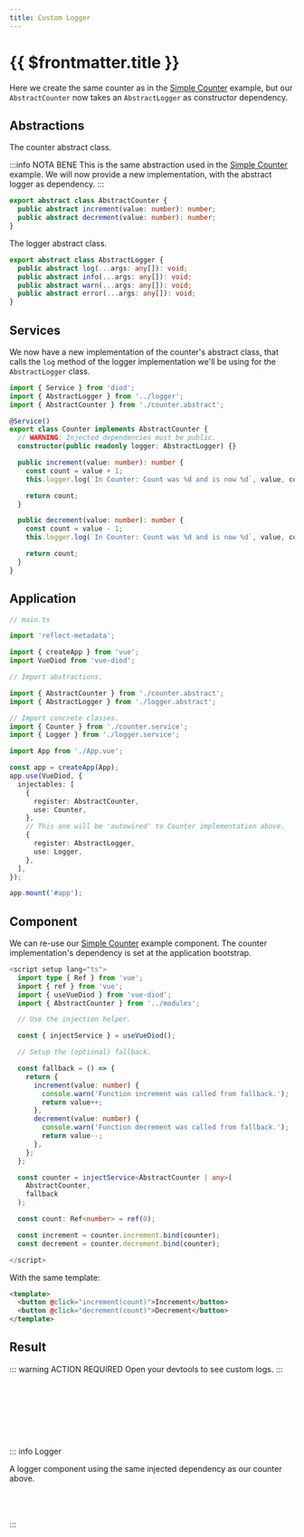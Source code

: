 ```yaml
---
title: Custom Logger
---
```


# {{ $frontmatter.title }}

Here we create the same counter as in the [Simple Counter](simple-counter.md)
example, but our `AbstractCounter` now takes an `AbstractLogger` as
constructor dependency.

## Abstractions

The counter abstract class.

:::info NOTA BENE
This is the same abstraction used in the
[Simple Counter](simple-counter.md) example.
We will now provide a new implementation, with the abstract logger
as dependency.
:::

```typescript
export abstract class AbstractCounter {
  public abstract increment(value: number): number;
  public abstract decrement(value: number): number;
}
```

The logger abstract class.

```typescript
export abstract class AbstractLogger {
  public abstract log(...args: any[]): void;
  public abstract info(...args: any[]): void;
  public abstract warn(...args: any[]): void;
  public abstract error(...args: any[]): void;
}
```

## Services

We now have a new implementation of the counter's abstract class, that calls
the `log` method of the logger implementation we'll be using for the
`AbstractLogger` class.

```typescript
import { Service } from 'diod';
import { AbstractLogger } from '../logger';
import { AbstractCounter } from './counter.abstract';

@Service()
export class Counter implements AbstractCounter {
  // WARNING: Injected dependencies must be public.
  constructor(public readonly logger: AbstractLogger) {}

  public increment(value: number): number {
    const count = value + 1;
    this.logger.log(`In Counter: Count was %d and is now %d`, value, count);

    return count;
  }

  public decrement(value: number): number {
    const count = value - 1;
    this.logger.log(`In Counter: Count was %d and is now %d`, value, count);

    return count;
  }
}
```

## Application

```typescript
// main.ts

import 'reflect-metadata';

import { createApp } from 'vue';
import VueDiod from 'vue-diod';

// Import abstractions.

import { AbstractCounter } from './counter.abstract';
import { AbstractLogger } from './logger.abstract';

// Import concrete classes.
import { Counter } from './counter.service';
import { Logger } from './logger.service';

import App from './App.vue';

const app = createApp(App);
app.use(VueDiod, {
  injectables: [
    {
      register: AbstractCounter,
      use: Counter,
    },
    // This one will be 'autowired' to Counter implementation above.
    {
      register: AbstractLogger,
      use: Logger,
    },
  ],
});

app.mount('#app');
```

## Component

We can re-use our [Simple Counter](simple-counter.md) example component.
The counter implementation's dependency is set at the application bootstrap.

```typescript
<script setup lang="ts">
  import type { Ref } from 'vue';
  import { ref } from 'vue';
  import { useVueDiod } from 'vue-diod';
  import { AbstractCounter } from '../modules';

  // Use the injection helper.

  const { injectService } = useVueDiod();

  // Setup the (optional) fallback.

  const fallback = () => {
    return {
      increment(value: number) {
        console.warn('Function increment was called from fallback.');
        return value++;
      },
      decrement(value: number) {
        console.warn('Function decrement was called from fallback.');
        return value--;
      },
    };
  };

  const counter = injectService<AbstractCounter | any>(
    AbstractCounter,
    fallback
  );

  const count: Ref<number> = ref(0);

  const increment = counter.increment.bind(counter);
  const decrement = counter.decrement.bind(counter);

</script>
```

With the same template:

```html
<template>
  <button @click="increment(count)">Increment</button>
  <button @click="decrement(count)">Decrement</button>
</template>
```

## Result

::: warning ACTION REQUIRED
Open your devtools to see custom logs.
:::

<script setup>
import CustomLogger from '../.vitepress/theme/components/custom-logger.component.vue';
import LoggerOnly from '../.vitepress/theme/components/logger-only.component.vue';
</script>

<div style="width: 100%; display: flex; justify-content: center; margin: 4rem 0;">
  <CustomLogger />
</div>

::: info Logger

A logger component using the same injected dependency as our counter above.

<div style="width: 100%; display: flex; justify-content: center; margin: 2rem 0;">
  <LoggerOnly />
</div>
:::
